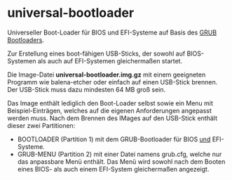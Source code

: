 # universal-bootloader
Universeller Boot-Loader für BIOS und EFI-Systeme auf Basis des <a href="https://www.gnu.org/software/grub/">GRUB Bootloaders</a>.

Zur Erstellung eines boot-fähigen USB-Sticks, der sowohl auf BIOS-Systemen als auch auf EFI-Systemen gleichermaßen startet.

Die Image-Datei <b>universal-bootloader.img.gz</b> mit einem geeigneten Programm wie balena-etcher oder einfach auf einen USB-Stick brennen.
Der USB-Stick muss dazu mindesten 64 MB groß sein. 

Das Image enthält lediglich den Boot-Loader selbst sowie ein Menu mit Beispiel-Einträgen, welches auf die eigenen Anforderungen angepasst werden muss.
Nach dem Brennen des IMages auf den USB-Stick enthält dieser zwei Partitionen:
- BOOTLOADER (Partition 1) mit dem GRUB-Bootloader für BIOS <u>und</u> EFI-Systeme.
- GRUB-MENU (Partition 2) mit einer Datei namens grub.cfg, welche nur das anpassbare Menü enthält.
Das Menü wird sowohl nach dem Booten eines BIOS- als auch einem EFI-System gleichermaßen angezeigt.
